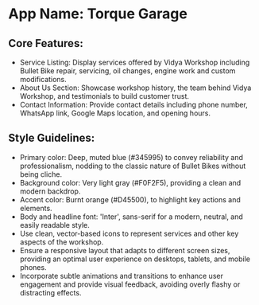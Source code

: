 # **App Name**: Torque Garage

## Core Features:

- Service Listing: Display services offered by Vidya Workshop including Bullet Bike repair, servicing, oil changes, engine work and custom modifications.
- About Us Section: Showcase workshop history, the team behind Vidya Workshop, and testimonials to build customer trust.
- Contact Information: Provide contact details including phone number, WhatsApp link, Google Maps location, and opening hours.

## Style Guidelines:

- Primary color: Deep, muted blue (#345995) to convey reliability and professionalism, nodding to the classic nature of Bullet Bikes without being cliche.
- Background color: Very light gray (#F0F2F5), providing a clean and modern backdrop.
- Accent color: Burnt orange (#D45500), to highlight key actions and elements.
- Body and headline font: 'Inter', sans-serif for a modern, neutral, and easily readable style.
- Use clean, vector-based icons to represent services and other key aspects of the workshop.
- Ensure a responsive layout that adapts to different screen sizes, providing an optimal user experience on desktops, tablets, and mobile phones.
- Incorporate subtle animations and transitions to enhance user engagement and provide visual feedback, avoiding overly flashy or distracting effects.